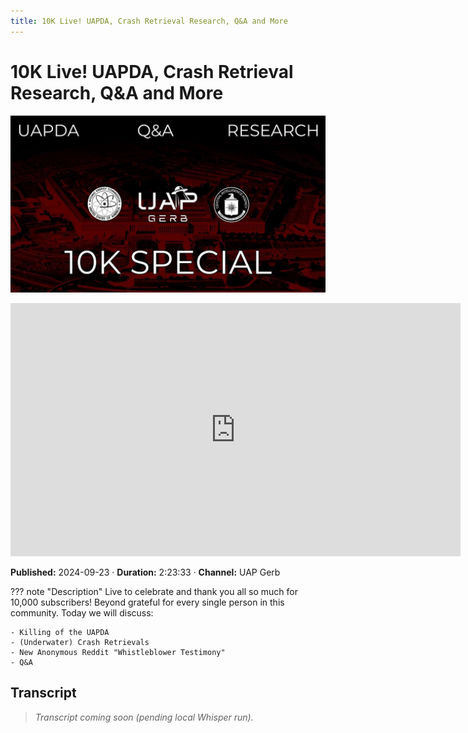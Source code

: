 ```yaml
---
title: 10K Live! UAPDA, Crash Retrieval Research, Q&A and More
---
```


# 10K Live! UAPDA, Crash Retrieval Research, Q&A and More

![thumbnail](../videos/jNC-0dmH5BQ-10k-live-uapda-crash-retrieval-research-qa-and-more/thumb.jpg)

<iframe width="720" height="405" src="https://www.youtube.com/embed/jNC-0dmH5BQ" frameborder="0" allowfullscreen></iframe>

**Published:** 2024-09-23  ·  **Duration:** 2:23:33  ·  **Channel:** UAP Gerb

??? note "Description"
    Live to celebrate and thank you all so much for 10,000 subscribers! Beyond grateful for every single person in this community. Today we will discuss:
    
    - Killing of the UAPDA
    - (Underwater) Crash Retrievals
    - New Anonymous Reddit "Whistleblower Testimony"
    - Q&A

## Transcript
> _Transcript coming soon (pending local Whisper run)._

